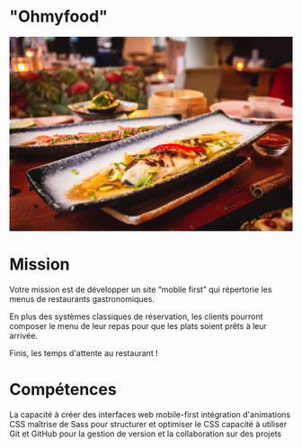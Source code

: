# "Ohmyfood"

![Ohmyfood](assets/images/restaurants/louis-hansel-shotsoflouis-qNBGVyOCY8Q-unsplash.jpg)

# Mission
Votre mission est de développer un site “mobile first” qui répertorie les menus de restaurants gastronomiques.

En plus des systèmes classiques de réservation, les clients pourront composer le menu de leur repas pour que les plats soient prêts à leur arrivée.

Finis, les temps d'attente au restaurant !

# Compétences
La capacité à créer des interfaces web mobile-first
intégration d'animations CSS
maîtrise de Sass pour structurer et optimiser le CSS
capacité à utiliser Git et GitHub pour la gestion de version et la collaboration sur des projets  